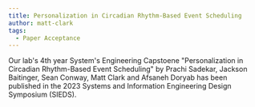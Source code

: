 ```yaml
---
title: Personalization in Circadian Rhythm-Based Event Scheduling
author: matt-clark
tags:
  - Paper Acceptance
---
```


Our lab's 4th year System's Engineering Capstoene "Personalization in Circadian Rhythm-Based Event Scheduling" by Prachi Sadekar, Jackson Baitinger, Sean Conway, Matt Clark and Afsaneh Doryab has been published in the 2023 Systems and Information Engineering Design Symposium (SIEDS).